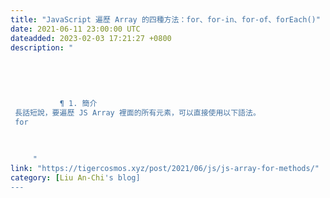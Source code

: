 ```yaml
---
title: "JavaScript 遍歷 Array 的四種方法：for、for-in、for-of、forEach()"
date: 2021-06-11 23:00:00 UTC
dateadded: 2023-02-03 17:21:27 +0800
description: "
    
      
      
        
        
           ¶ 1. 簡介 
 長話短說，要遍歷 JS Array 裡面的所有元素，可以直接使用以下語法。 
 for
        
      
    
     "
link: "https://tigercosmos.xyz/post/2021/06/js/js-array-for-methods/"
category: [Liu An-Chi's blog]
---
```


